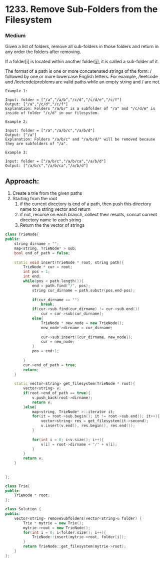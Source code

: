 # 1233. Remove Sub-Folders from the Filesystem
### Medium

Given a list of folders, remove all sub-folders in those folders and return in any order the folders after removing.

If a folder[i] is located within another folder[j], it is called a sub-folder of it.

The format of a path is one or more concatenated strings of the form: / followed by one or more lowercase English letters. For example, /leetcode and /leetcode/problems are valid paths while an empty string and / are not.

 
    Example 1:

    Input: folder = ["/a","/a/b","/c/d","/c/d/e","/c/f"]
    Output: ["/a","/c/d","/c/f"]
    Explanation: Folders "/a/b/" is a subfolder of "/a" and "/c/d/e" is inside of folder "/c/d" in our filesystem.

    Example 2:

    Input: folder = ["/a","/a/b/c","/a/b/d"]
    Output: ["/a"]
    Explanation: Folders "/a/b/c" and "/a/b/d/" will be removed because they are subfolders of "/a".

    Example 3:

    Input: folder = ["/a/b/c","/a/b/ca","/a/b/d"]
    Output: ["/a/b/c","/a/b/ca","/a/b/d"]

## Approach:
1. Create a trie from the given paths
2. Starting from the root 
    1. if the current directory is end of a path, then push this directory name to a string vector and return
    2. if not, recurse on each branch, collect their results, concat current directory name to each string
    3. Return the the vector of strings

```cpp
class TrieNode{
public:
    string dirname = "";
    map<string, TrieNode* > sub;
    bool end_of_path = false;
    
    static void insert(TrieNode * root, string path){
        TrieNode * cur = root;
        int pos = 1;
        int end;
        while(pos < path.length()){
            end = path.find("/", pos);
            string cur_dirname = path.substr(pos,end-pos);
            
            if(cur_dirname == "")
                break;
            if(cur->sub.find(cur_dirname) != cur->sub.end())
                cur = cur->sub[cur_dirname];
            else{
                TrieNode * new_node = new TrieNode();
                new_node->dirname = cur_dirname;
                
                cur->sub.insert({cur_dirname, new_node});
                cur = new_node;
            }
            pos = end+1;
            
        }
        cur->end_of_path = true;
        return;
    }
    
    static vector<string> get_filesystem(TrieNode * root){
        vector<string> v;
        if(root->end_of_path == true){
            v.push_back(root->dirname);
            return v;
        }else{
            map<string, TrieNode* >::iterator it;
            for(it = root->sub.begin(); it != root->sub.end(); it++){
                vector<string> res = get_filesystem(it->second);
                v.insert(v.end(), res.begin(), res.end());
            }
            
            for(int i = 0; i<v.size(); i++){
                v[i] = root->dirname + "/" + v[i];
            }
        }
        return v;
    }
    
    
};

class Trie{
public:
    TrieNode * root;
};

class Solution {
public:
    vector<string> removeSubfolders(vector<string>& folder) {
        Trie * mytrie = new Trie();
        mytrie->root = new TrieNode();
        for(int i = 0; i<folder.size(); i++){
            TrieNode::insert(mytrie->root, folder[i]);
        }
        return TrieNode::get_filesystem(mytrie->root);  
    }
};

```